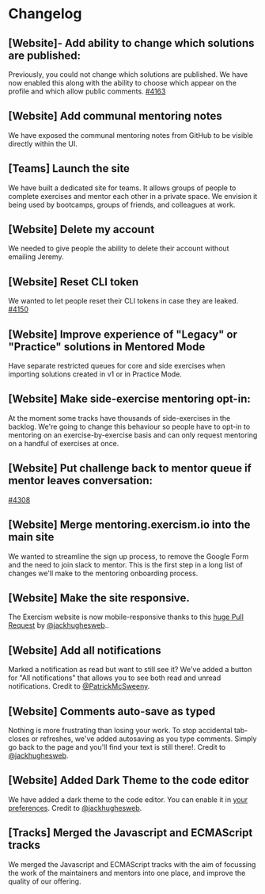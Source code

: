 # Changelog

## [Website]- Add ability to change which solutions are published:

Previously, you could not change which solutions are published. We have now enabled this along with the ability to choose which appear on the profile and which allow public comments. [#4163](https://github.com/exercism/exercism/issues/4163)

## [Website] Add communal mentoring notes
We have exposed the communal mentoring notes from GitHub to be visible directly within the UI.

## [Teams] Launch the site

We have built a dedicated site for teams. It allows groups of people to complete exercises and mentor each other in a private space. We envision it being used by bootcamps, groups of friends, and colleagues at work.

## [Website] Delete my account

We needed to give people the ability to delete their account without emailing Jeremy.

## [Website] Reset CLI token

We wanted to let people reset their CLI tokens in case they are leaked. [#4150](https://github.com/exercism/exercism/issues/4150)

## [Website] Improve experience of "Legacy" or "Practice" solutions in Mentored Mode

Have separate restricted queues for core and side exercises when importing solutions created in v1 or in Practice Mode.

## [Website] Make side-exercise mentoring opt-in:

At the moment some tracks have thousands of side-exercises in the backlog. We're going to change this behaviour so people have to opt-in to mentoring on an exercise-by-exercise basis and can only request mentoring on a handful of exercises at once.

## [Website] Put challenge back to mentor queue if mentor leaves conversation:
[#4308](https://github.com/exercism/exercism/issues/4308)

## [Website] Merge mentoring.exercism.io into the main site

We wanted to streamline the sign up process, to remove the Google Form and the need to join slack to mentor. This is the first step in a long list of changes we'll make to the mentoring onboarding process.

## [Website] Make the site responsive.

The Exercism website is now mobile-responsive thanks to this [huge Pull Request](https://github.com/exercism/website/pull/252) by [@jackhughesweb](https://github.com/jackhughesweb)..

## [Website] Add all notifications

Marked a notification as read but want to still see it? We've added a button for "All notifications" that allows you to see both read and unread notifications. Credit to [@PatrickMcSweeny](https://github.com/PatrickMcSweeny).

## [Website] Comments auto-save as typed

Nothing is more frustrating than losing your work. To stop accidental tab-closes or refreshes, we've added autosaving as you type comments. Simply go back to the page and you'll find your text is still there!. Credit to [@jackhughesweb](https://github.com/jackhughesweb).

## [Website] Added Dark Theme to the code editor

We have added a dark theme to the code editor. You can enable it in [your preferences](https://exercism.io/my/settings/preferences/edit). Credit to [@jackhughesweb](https://github.com/jackhughesweb).

## [Tracks] Merged the Javascript and ECMAScript tracks

We merged the Javascript and ECMAScript tracks with the aim of focussing the work of the maintainers and mentors into one place, and improve the quality of our offering. 

